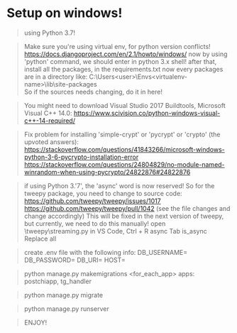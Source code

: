 # Setup on windows!

> using Python 3.7!

> Make sure you're using virtual env, for python version conflicts!
https://docs.djangoproject.com/en/2.1/howto/windows/
now by using 'python' command, we should enter in python 3.x shell!
after that, install all the packages, in the requirements.txt
now every packages are in a directory like: C:\Users\<user>\Envs\<virtualenv-name>\lib\site-packages\
So if the sources needs changing, do it in here!

> You might need to download Visual Studio 2017 Buildtools, Microsoft Visual C++ 14.0:
https://www.scivision.co/python-windows-visual-c++-14-required/

> Fix problem for installing 'simple-crypt' or 'pycrypt' or 'crypto' (the upvoted answers):
https://stackoverflow.com/questions/41843266/microsoft-windows-python-3-6-pycrypto-installation-error
https://stackoverflow.com/questions/24804829/no-module-named-winrandom-when-using-pycrypto/24822876#24822876

> if using Python 3.'7', the 'async' word is now reserved! So for the tweepy package, you need to change to source code:
https://github.com/tweepy/tweepy/issues/1017
https://github.com/tweepy/tweepy/pull/1042 (see the file changes and change accordingly)
This will be fixed in the next version of tweepy, but currently, we need to do this manually!
  open <virtual-env-package-dir>\tweepy\streaming.py
  in VS Code, Ctrl + R
  async
  Tab
  is_async
  Replace all

> create .env file with the following info:
  DB_USERNAME=<USERNAME>
  DB_PASSWORD=<PASSWORD>
  DB_URI=<DATABASENAME>
  HOST=<USUALLYLOCALHOST>

> python manage.py makemigrations <for_each_app>
  apps: postchiapp, tg_handler

> python manage.py migrate

> python manage.py runserver

> ENJOY!
